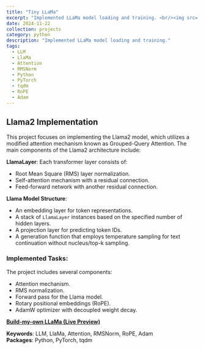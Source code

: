 ```yaml
---
title: "Tiny LLaMa"
excerpt: "Implemented LLaMa model loading and training. <br/><img src='/images/Llama.png'>"
date: 2024-11-22
collection: projects
category: python
description: "Implemented LLaMa model loading and training."
tags:
  - LLM
  - LlaMa
  - Attention
  - RMSNorm
  - Python
  - PyTorch
  - tqdm
  - RoPE
  - Adam
---
```


## Llama2 Implementation

This project focuses on implementing the Llama2 model, which utilizes a modified attention mechanism known as Grouped-Query Attention. The main components of the Llama2 architecture include:

**LlamaLayer**: Each transformer layer consists of:
   - Root Mean Square (RMS) layer normalization.
   - Self-attention mechanism with a residual connection.
   - Feed-forward network with another residual connection.

**Llama Model Structure**:
   - An embedding layer for token representations.
   - A stack of `LlamaLayer` instances based on the specified number of hidden layers.
   - A projection layer for predicting token IDs.
   - A generation function that employs temperature sampling for text continuation without nucleus/top-k sampling.

### Implemented Tasks:
The project includes several components:
- Attention mechanism.
- RMS normalization.
- Forward pass for the Llama model.
- Rotary positional embeddings (RoPE).
- AdamW optimizer with decoupled weight decay.


**[Build-my-own LLaMa (Live Preview)](https://github.com/ranranrunforit/tinyllama/blob/main/tinyLlama.ipynb)**

**Keywords**: LLM, LlaMa, Attention, RMSNorm, RoPE, Adam  
**Packages**: Python, PyTorch, tqdm  

